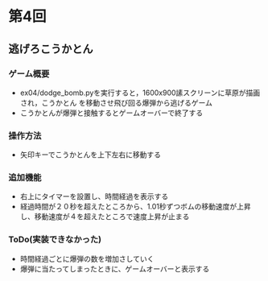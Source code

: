 # 第4回
## 逃げろこうかとん
### ゲーム概要
- ex04/dodge_bomb.pyを実行すると，1600x900䛾スクリーンに草原が描画され，こうかとん
を移動させ飛び回る爆弾から逃げるゲーム
- こうかとんが爆弾と接触するとゲームオーバーで終了する
### 操作方法
- 矢印キーでこうかとんを上下左右に移動する
### 追加機能
-  右上にタイマーを設置し、時間経過を表示する
- 経過時間が２０秒を超えたところから、1.01秒ずつボムの移動速度が上昇し、移動速度が４を超えたところで速度上昇が止まる

### ToDo(実装できなかった)
- 時間経過ごとに爆弾の数を増加さしていく
- 爆弾に当たってしまったときに、ゲームオーバーと表示する